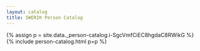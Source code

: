 ```yaml
---
layout: catalog
title: SWERIK Person Catalog
---
```

{% assign p = site.data._person-catalog.i-SgcVmfCiEC8hgdaC8RWikG %}
{% include person-catalog.html p=p %}

